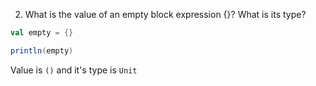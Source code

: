 2. What is the value of an empty block expression {}? What is its type?
```scala
val empty = {}

println(empty)
```
Value is `()` and it's type is `Unit`
